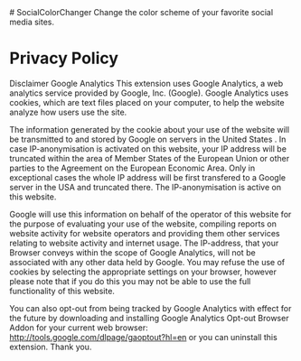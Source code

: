 <meta name="google-site-verification" content="_IJ4FhZvFjdMMX63moWDeIAJdP_5DrBUL8CKG3yulhA" />
# SocialColorChanger
Change the color scheme of your favorite social media sites.

# Privacy Policy

Disclaimer Google Analytics This extension uses Google Analytics, a web analytics service provided by Google, Inc. (Google). Google Analytics uses cookies, which are text files placed on your computer, to help the website analyze how users use the site.

The information generated by the cookie about your use of the website will be transmitted to and stored by Google on servers in the United States . In case IP-anonymisation is activated on this website, your IP address will be truncated within the area of Member States of the European Union or other parties to the Agreement on the European Economic Area. Only in exceptional cases the whole IP address will be first transfered to a Google server in the USA and truncated there. The IP-anonymisation is active on this website.

Google will use this information on behalf of the operator of this website for the purpose of evaluating your use of the website, compiling reports on website activity for website operators and providing them other services relating to website activity and internet usage. The IP-address, that your Browser conveys within the scope of Google Analytics, will not be associated with any other data held by Google. You may refuse the use of cookies by selecting the appropriate settings on your browser, however please note that if you do this you may not be able to use the full functionality of this website.

You can also opt-out from being tracked by Google Analytics with effect for the future by downloading and installing Google Analytics Opt-out Browser Addon for your current web browser: http://tools.google.com/dlpage/gaoptout?hl=en or you can uninstall this extension. Thank you.
